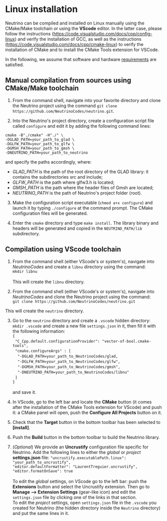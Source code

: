 # Linux installation

Neutrino can be compiled and installed on Linux manually using the CMake/Make toolchain or using the **VScode** editor. In the latter case, please follow the instructions (https://code.visualstudio.com/docs/cpp/config-linux) and verify the installation of GCC, as well as the instructions (https://code.visualstudio.com/docs/cpp/cmake-linux) to verify the installation of CMake and to install the CMake Tools extension for VSCode.

In the following, we assume that software and hardware [requirements](../README.md) are satisfied.

Manual compilation from sources using CMake/Make toolchain
----
1. From the command shell, navigate into your favorite directory and clone the Neutrino project using the command `git clone https://github.com/NeutrinoCodes/neutrino.git`.

2. Into the Neutrino's project directory, create a configuration script file called `configure` and edit it by adding the following command lines:

  `cmake -B"./cmake" -H"./" \`\
  `-DGLAD_PATH=your_path_to_glad \`\
  `-DGLFW_PATH=your_path_to_glfw \`\
  `-DGMSH_PATH=your_path_to_gmsh \`\
  `-DNEUTRINO_PATH=your_path_to_neutrino`

  and specify the paths accordingly, where:
  - *GLAD_PATH* is the path of the root directory of the GLAD library: it contains the subdirectories src and include;
  - *GLFW_PATH* is the path where glfw3.h is located;
  - *GMSH_PATH* is the path where the header files of Gmsh are located;
  - *NEUTRINO_PATH* is the path of Neutrino's project folder (root).

3. Make the configuration script executable (`chmod a+x configure`) and launch it by typing `./configure` at the command prompt. The CMake configuration files will be generated.

4. Enter the `cmake` directory and type `make install`. The library binary and headers will be generated and copied in the `NEUTRINO_PATH/lib` subdirectory.

Compilation using VScode toolchain
---
1. From the command shell (either VScode's or system's), navigate into *NeutrinoCodes* and create a `libnu` directory using the command:\
`mkdir libnu`\
\
This will create the `libnu` directory.

2. From the command shell (either VScode's or system's), navigate into *NeutrinoCodes* and clone the Neutrino project using the command:\
  `git clone https://github.com/NeutrinoCodes/neutrino.git` 

  This will create the `neutrino` directory.

3. Go to the `neutrino` directory and create a `.vscode` hidden directory:
`mkdir .vscode`
and create a new file `settings.json` in it, then fill it with the following information:\
`{`\
&nbsp;&nbsp;`"C_Cpp.default.configurationProvider": "vector-of-bool.cmake-tools",`\
&nbsp;&nbsp;`"cmake.configureArgs" : [   `\
&nbsp;&nbsp;&nbsp;&nbsp;`"-DGLAD_PATH=your_path_to_NeutrinoCodes/glad,`\
&nbsp;&nbsp;&nbsp;&nbsp;`"-DGLFW_PATH=your_path_to_NeutrinoCodes/glfw",`\
&nbsp;&nbsp;&nbsp;&nbsp;`"-DGMSH_PATH=your_path_to_NeutrinoCodes/gmsh",`\
&nbsp;&nbsp;&nbsp;&nbsp;`"-DNEUTRINO_PATH=your_path_to_NeutrinoCodes/libnu"`\
&nbsp;&nbsp;`]`\
`}`\
\
and save it.

4. In VScode, go to the left bar and locate the **CMake** button (it comes after the installation of the CMake Tools extension for VScode) and push it: a CMake panel will open, push the **Configure All Projects** button on it.

5. Check that the **Target** button in the bottom toolbar has been selected to **[install]**.

6. Push the **Build** button in the bottom toolbar to build the Neutrino library.

7. (*Optional*) We provide an **Uncrustify** configuration file specific for Neutrino. Add the following lines to either the *global* or *project* **settings.json** file:
`"uncrustify.executablePath.linux": "your_path_to_uncrustify",`\
`"editor.defaultFormatter": "LaurentTreguier.uncrustify",`\
`"editor.formatOnSave": true`\
\
To edit the *global* settings, on VScode go to the left bar: push the **Extensions** button and select the Uncrustify extension. Then go to **Manage --> Extension Settings** (gear-like icon) and edit the `settings.json` file by clicking one of the links in that section.
\
To edit the *project* settings, open `settings.json` file in the `.vscode` you created for Neutrino (the hidden directory inside the `Neutrino` directory) and put the same lines in it.
